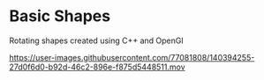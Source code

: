 # Basic Shapes
Rotating shapes created using C++ and OpenGl



https://user-images.githubusercontent.com/77081808/140394255-27d0f6d0-b92d-46c2-896e-f875d5448511.mov







